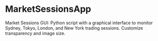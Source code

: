 # MarketSessionsApp
Market Sessions GUI: Python script with a graphical interface to monitor Sydney, Tokyo, London, and New York trading sessions. Customize transparency and image size.
